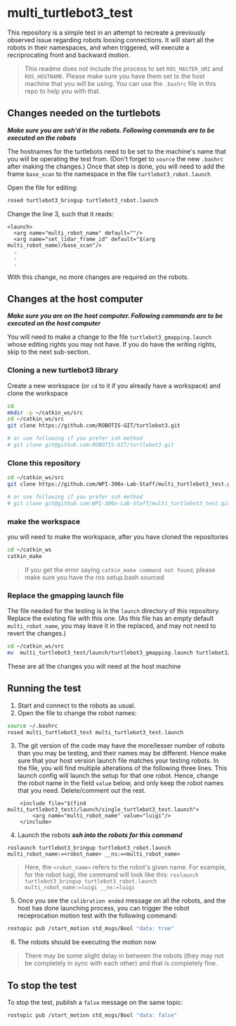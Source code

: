 # multi_turtlebot3_test

This repository is a simple test in an attempt to recreate a previously observed issue regarding robots loosing connections. It will start all the robots in their namespaces, and when triggered, will execute a recriprocating front and backward motion. 

> This readme does not include the process to set `ROS_MASTER_URI` and `ROS_HOSTNAME`. Please make sure you have them set to the host machine that you will be using. You can use the `.bashrc` file in this repo to help you with that.

## Changes needed on the turtlebots
***Make sure you are ssh'd in the robots. Following commands are to be executed on the robots***

The hostnames for the turtlebots need to be set to the machine's name that you will be operating the test from. (Don't forget to `source` the new `.bashrc` after making the changes.) Once that step is done, you will need to add the frame `base_scan` to the namespace in the file `turtlebot3_robot.launch`

Open the file for editing:
```bash
rosed turtlebot3_bringup turtlebot3_robot.launch
```

Change the line 3, such that it reads:
```
<launch>
  <arg name="multi_robot_name" default=""/>
  <arg name="set_lidar_frame_id" default="$(arg multi_robot_name)/base_scan"/>
  .
  .
  .
```

With this change, no more changes are required on the robots. 

## Changes at the host computer
***Make sure you are on the host computer. Following commands are to be executed on the host computer***

You will need to make a change to the file `turtlebot3_gmapping.launch` whose editing rights you may not have. If you do have the writing rights, skip to the next sub-section. 

### Cloning a new turtlebot3 library
Create a new workspace (or `cd` to it if you already have a workspace) and clone the workspace
```bash
cd 
mkdir -p ~/catkin_ws/src
cd ~/catkin_ws/src
git clone https://github.com/ROBOTIS-GIT/turtlebot3.git

# or use following if you prefer ssh method
# git clone git@github.com:ROBOTIS-GIT/turtlebot3.git
```

### Clone this repository
```bash
cd ~/catkin_ws/src
git clone https://github.com/WPI-300x-Lab-Staff/multi_turtlebot3_test.git

# or use following if you prefer ssh method
# git clone git@github.com:WPI-300x-Lab-Staff/multi_turtlebot3_test.git
```

### make the workspace

you will need to make the workspace, after you have cloned the repositories
```bash
cd ~/catkin_ws
catkin_make
```

> If you get the error saying `catkin_make command not found`, please make sure you have the ros setup.bash sourced

### Replace the gmapping launch file
The file needed for the testing is in the `launch` directory of this repository. Replace the existing file with this one. (As this file has an empty default `multi_robot_name`, you may leave it in the replaced, and may not need to revert the changes.)

```bash
cd ~/catkin_ws/src
mv  multi_turtlebot3_test/launch/turtlebot3_gmapping.launch turtlebot3/turtlebot3_slam/launch/turtlebot3_gmapping.launch 
```

These are all the changes you will need at the host machine

## Running the test

1. Start and connect to the robots as usual. 
2. Open the file to change the robot names:
```bash 
source ~/.bashrc
rosed multi_turtlebot3_test multi_turtlebot3_test.launch 
```
3. The git version of the code may have the more/lesser number of robots than you may be testing, and their names may be different. Hence make sure that your host version launch file matches your testing robots. In the file, you will find multiple alterations of the following three lines. This launch config will launch the setup for that one robot. Hence, change the robot name in the field `value` below, and only keep the robot names that you need. Delete/comment out the rest.  
```
    <include file="$(find multi_turtlebot3_test)/launch/single_turtlebot3_test.launch">
        <arg name="multi_robot_name" value="luigi"/>
    </include>
```
4. Launch the robots ***ssh into the robots for this command***
```
roslaunch turtlebot3_bringup turtlebot3_robot.launch multi_robot_name:=<robot_name> __ns:=<multi_robot_name>
```
> Here, the `<robot_name>` refers to the robot's given name. For example, for the robot luigi, the command will look like this:
> `roslaunch turtlebot3_bringup turtlebot3_robot.launch multi_robot_name:=luigi __ns:=luigi`

5. Once you see the `calibration ended` message on all the robots, and the host has done launching process, you can trigger the robot receprocation motion test with the following command:
```bash
rostopic pub /start_motion std_msgs/Bool "data: true"
```

6. The robots should be executing the motion now

> There may be some slight delay in between the robots (they may not be completely in sync with each other) and that is completely fine. 

## To stop the test
To stop the test, publish a `false` message on the same topic:
```bash
rostopic pub /start_motion std_msgs/Bool "data: false"
```

